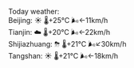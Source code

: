 Today weather:  
Beijing: ☀️   🌡️+25°C 🌬️←11km/h  
Tianjin: ☁️   🌡️+20°C 🌬️←22km/h  
Shijiazhuang: ⛈   🌡️+21°C 🌬️↙30km/h  
Tangshan: ☀️   🌡️+21°C 🌬️←18km/h  
